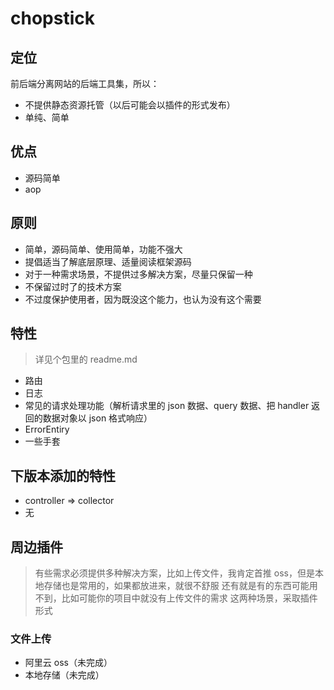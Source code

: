 # chopstick

## 定位
前后端分离网站的后端工具集，所以：
+ 不提供静态资源托管（以后可能会以插件的形式发布）
+ 单纯、简单

## 优点
+ 源码简单
+ aop

## 原则
+ 简单，源码简单、使用简单，功能不强大
+ 提倡适当了解底层原理、适量阅读框架源码
+ 对于一种需求场景，不提供过多解决方案，尽量只保留一种
+ 不保留过时了的技术方案
+ 不过度保护使用者，因为既没这个能力，也认为没有这个需要

## 特性
> 详见个包里的 readme.md

+ 路由
+ 日志
+ 常见的请求处理功能（解析请求里的 json 数据、query 数据、把 handler 返回的数据对象以 json 格式响应）
+ ErrorEntiry
+ 一些手套

## 下版本添加的特性
+ controller => collector
+ 无

## 周边插件
> 有些需求必须提供多种解决方案，比如上传文件，我肯定首推 oss，但是本地存储也是常用的，如果都放进来，就很不舒服
> 还有就是有的东西可能用不到，比如可能你的项目中就没有上传文件的需求
> 这两种场景，采取插件形式

### 文件上传
+ 阿里云 oss（未完成）
+ 本地存储（未完成）
